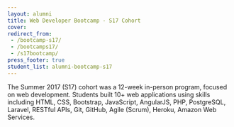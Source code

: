 ```yaml
---
layout: alumni
title: Web Developer Bootcamp - S17 Cohort
cover: 
redirect_from:
 - /bootcamp-s17/
 - /bootcamps17/
 - /s17bootcamp/
press_footer: true
student_list: alumni-bootcamp-s17
---
```

The Summer 2017 (S17) cohort was a 12-week in-person program, focused on web development. Students built 10+ web applications using skills including HTML, CSS, Bootstrap, JavaScript, AngularJS, PHP, PostgreSQL, Laravel, RESTful APIs, Git, GitHub, Agile (Scrum), Heroku, Amazon Web Services.